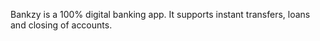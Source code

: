 Bankzy is a 100% digital banking app. 
It supports instant transfers, loans and closing of accounts.
